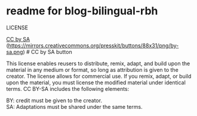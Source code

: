 # readme for blog-bilingual-rbh


LICENSE  

[CC by SA](https://creativecommons.org/licenses/by-sa/4.0/)  
(https://mirrors.creativecommons.org/presskit/buttons/88x31/png/by-sa.png)  # CC by SA button  

This license enables reusers to distribute, remix, adapt, and build upon the material in any medium or format, so long as attribution is given to the creator. The license allows for commercial use. If you remix, adapt, or build upon the material, you must license the modified material under identical terms. CC BY-SA includes the following elements:  

BY: credit must be given to the creator.  
SA: Adaptations must be shared under the same terms.  
